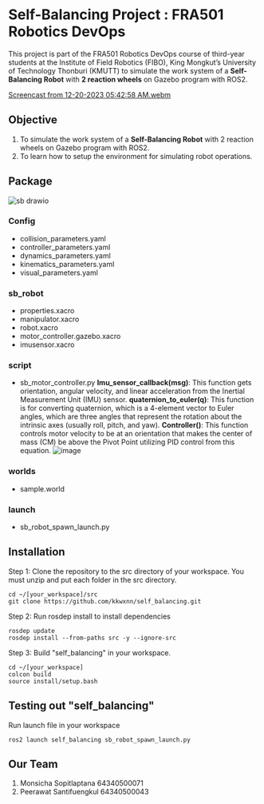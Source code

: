 # Self-Balancing Project : FRA501 Robotics DevOps
This project is part of the FRA501 Robotics DevOps course of third-year students at the Institute of Field Robotics (FIBO), King Mongkut’s University of Technology Thonburi (KMUTT) to simulate the work system of a **Self-Balancing Robot** with **2 reaction wheels** on Gazebo program with ROS2. 

[Screencast from 12-20-2023 05:42:58 AM.webm](https://github.com/kkwxnn/self_balancing/assets/122891621/9ce6314e-1718-485a-aff3-34d2ca084544)




## **Objective**
1) To simulate the work system of a **Self-Balancing Robot** with 2 reaction wheels on Gazebo program with ROS2.
2) To learn how to setup the environment for simulating robot operations.

## **Package**

![sb drawio](https://github.com/kkwxnn/self_balancing/assets/122891621/83433a7b-9782-4744-9514-3532ae13acd2)


### **Config**
- collision_parameters.yaml
- controller_parameters.yaml
- dynamics_parameters.yaml
- kinematics_parameters.yaml
- visual_parameters.yaml

### **sb_robot**
- properties.xacro
- manipulator.xacro
- robot.xacro
- motor_controller.gazebo.xacro
- imusensor.xacro

### **script**
- sb_motor_controller.py
  **Imu_sensor_callback(msg)**: This function gets orientation, angular velocity, and linear acceleration from the Inertial Measurement Unit (IMU) sensor.
  **quaternion_to_euler(q)**: This function is for converting quaternion, which is a 4-element vector to Euler angles, which are three angles that represent the rotation about the intrinsic axes (usually roll, pitch, and yaw).
  **Controller()**: This function controls motor velocity to be at an orientation that makes the center of mass (CM) be above the Pivot Point utilizing PID control from this equation.
![image](https://github.com/kkwxnn/self_balancing/assets/122891621/344370de-de5e-4966-80ab-8bdc8c1b7cca)


### **worlds**
- sample.world

### **launch**
- sb_robot_spawn_launch.py



## **Installation**
Step 1: Clone the repository to the src directory of your workspace. You must unzip and put each folder in the src directory. 
```
cd ~/[your_workspace]/src
git clone https://github.com/kkwxnn/self_balancing.git
```

Step 2: Run rosdep install to install dependencies
```
rosdep update
rosdep install --from-paths src -y --ignore-src
```

Step 3: Build "self_balancing" in your workspace.
```
cd ~/[your_workspace]
colcon build 
source install/setup.bash
```

## **Testing out "self_balancing"**
Run launch file in your workspace

```
ros2 launch self_balancing sb_robot_spawn_launch.py
```

## **Our Team**
1) Monsicha Sopitlaptana 64340500071
2) Peerawat Santifuengkul 64340500043

